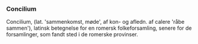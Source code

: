### Concilium


Concilium, (lat. 'sammenkomst, møde', af kon- og afledn. af calere 'råbe sammen'), latinsk betegnelse for en romersk folkeforsamling, senere for de forsamlinger, som fandt sted i de romerske provinser.